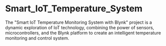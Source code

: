 # Smart_IoT_Temperature_System
The "Smart IoT Temperature Monitoring System with Blynk" project is a dynamic exploration of IoT technology, combining the power of sensors, microcontrollers, and the Blynk platform to create an intelligent temperature monitoring and control system.
